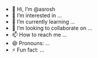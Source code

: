 - 👋 Hi, I’m @asrosh
- 👀 I’m interested in ...
- 🌱 I’m currently learning ...
- 💞️ I’m looking to collaborate on ...
- 📫 How to reach me ...
- 😄 Pronouns: ...
- ⚡ Fun fact: ...

<!---
asrosh/asrosh is a ✨ special ✨ repository because its `README.md` (this file) appears on your GitHub profile.
You can click the Preview link to take a look at your changes.
--->
